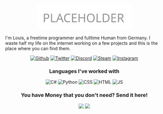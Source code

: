 <p align="center">
  <a href="https://tcno.co"><img src="Placeholder.svg" alt="TechNobo logo" width="60%"></a>
</p>
  
I'm Louis, a freetime programmer and fulltime Human from Germany.
I waste half my life on the internet working on a few projects and this is the place where you can find them.

<p align="center">
 <a href="https://github.com/Entytaiment25/"><img src="https://img.shields.io/badge/GitHub-100000?style=for-the-badge&logo=github&logoColor=white" alt="Github"></a>
  <a href="https://twitter.com/entytaiment25"><img src="https://img.shields.io/badge/Twitter-1DA1F2?style=for-the-badge&logo=twitter&logoColor=white" alt="Twitter"></a>
    <a href="https://discord.gg/djs"><img src="https://img.shields.io/badge/Discord-7289DA?style=for-the-badge&logo=discord&logoColor=white" alt="Discord"></a>
  <a href="https://steamcommunity.com/id/entytaiment25/"><img src="https://img.shields.io/badge/Steam-000000?style=for-the-badge&logo=steam&logoColor=white" alt="Steam"></a>
  <a href="https://www.instagram.com/entytaiment25/"><img src="https://img.shields.io/badge/Instagram-bc2a8d?style=for-the-badge&logo=instagram&logoColor=white" alt="Instagram"></a>
</p>

<h3 align="center">Languages I've worked with</h3>
<p align="center">
  <img src="https://img.shields.io/badge/C%23-239120?style=for-the-badge&logo=c-sharp&logoColor=white" alt="C#">
  <img src="https://img.shields.io/badge/Python-3776AB?style=for-the-badge&logo=python&logoColor=white" alt="Python">
  <img src="https://img.shields.io/badge/CSS-239120?&style=for-the-badge&logo=css3&logoColor=white" alt="CSS">
  <img src="https://img.shields.io/badge/HTML5-E34F26?style=for-the-badge&logo=html5&logoColor=white" alt="HTML">
  <img src="https://img.shields.io/badge/JavaScript-323330?style=for-the-badge&logo=javascript&logoColor=F7DF1E" alt="JS">
</p>

<h3 align="center">You have Money that you don't need? Send it here!</h3>
<p align="center">
  <img href="https://ko-fi.com/F1F25MANJ" src="https://ko-fi.com/img/githubbutton_sm.svg">
  <img href="paypal.me/markuskinston" src="https://img.shields.io/badge/PayPal-3776AB?style=for-the-badge&logo=paypal&logoColor=white">
</p>
